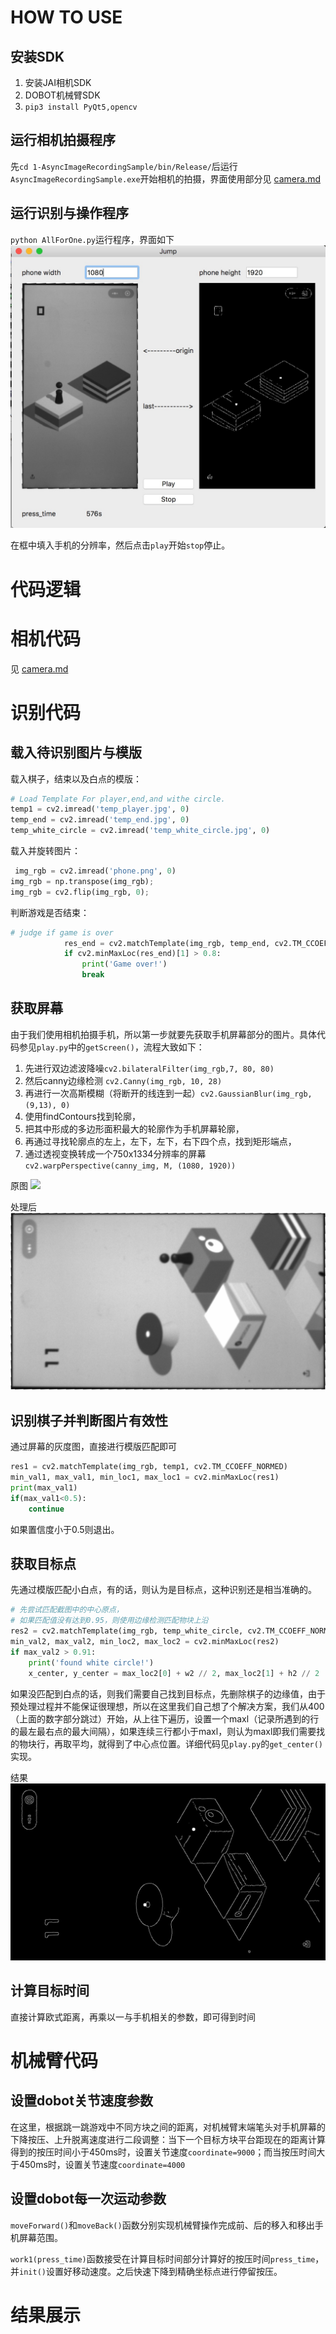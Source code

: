 # HOW TO USE
## 安装SDK
1. 安装JAI相机SDK
2. DOBOT机械臂SDK
3. `pip3 install PyQt5,opencv`

## 运行相机拍摄程序
先`cd 1-AsyncImageRecordingSample/bin/Release/`后运行`AsyncImageRecordingSample.exe`开始相机的拍摄，界面使用部分见 [camera.md](https://github.com/Jarvis-K/wechat_jump/blob/master/camera.md)

## 运行识别与操作程序
`python AllForOne.py`运行程序，界面如下
![](gui.png)

在框中填入手机的分辨率，然后点击`play`开始`stop`停止。


# 代码逻辑
# 相机代码
见 [camera.md](https://github.com/Jarvis-K/wechat_jump/blob/master/camera.md)
# 识别代码
## 载入待识别图片与模版
载入棋子，结束以及白点的模版：

```python
# Load Template For player,end,and withe circle.
temp1 = cv2.imread('temp_player.jpg', 0)
temp_end = cv2.imread('temp_end.jpg', 0)
temp_white_circle = cv2.imread('temp_white_circle.jpg', 0)
```

载入并旋转图片：

```python
 img_rgb = cv2.imread('phone.png', 0)
img_rgb = np.transpose(img_rgb);
img_rgb = cv2.flip(img_rgb, 0);
```
判断游戏是否结束：

```python
# judge if game is over
            res_end = cv2.matchTemplate(img_rgb, temp_end, cv2.TM_CCOEFF_NORMED)
            if cv2.minMaxLoc(res_end)[1] > 0.8:
                print('Game over!')
                break
```
## 获取屏幕
由于我们使用相机拍摄手机，所以第一步就要先获取手机屏幕部分的图片。具体代码参见`play.py`中的`getScreen()`，流程大致如下：

1. 先进行双边滤波降噪`cv2.bilateralFilter(img_rgb,7, 80, 80)`
2. 然后canny边缘检测 `cv2.Canny(img_rgb, 10, 28)`
3. 再进行一次高斯模糊（将断开的线连到一起）`cv2.GaussianBlur(img_rgb, (9,13), 0)`
4. 使用findContours找到轮廓，
5. 把其中形成的多边形面积最大的轮廓作为手机屏幕轮廓，
6. 再通过寻找轮廓点的左上，左下，左下，右下四个点，找到矩形端点，
7. 通过透视变换转成一个750x1334分辨率的屏幕`cv2.warpPerspective(canny_img, M, (1080, 1920))`

原图
![](phone.png)

处理后
![](pre.png)
## 识别棋子并判断图片有效性
通过屏幕的灰度图，直接进行模版匹配即可

```python
res1 = cv2.matchTemplate(img_rgb, temp1, cv2.TM_CCOEFF_NORMED)
min_val1, max_val1, min_loc1, max_loc1 = cv2.minMaxLoc(res1)
print(max_val1)
if(max_val1<0.5):
	continue
```
如果置信度小于0.5则退出。
## 获取目标点
先通过模版匹配小白点，有的话，则认为是目标点，这种识别还是相当准确的。

```python
# 先尝试匹配截图中的中心原点，
# 如果匹配值没有达到0.95，则使用边缘检测匹配物块上沿
res2 = cv2.matchTemplate(img_rgb, temp_white_circle, cv2.TM_CCOEFF_NORMED)
min_val2, max_val2, min_loc2, max_loc2 = cv2.minMaxLoc(res2)
if max_val2 > 0.91:
	print('found white circle!')
	x_center, y_center = max_loc2[0] + w2 // 2, max_loc2[1] + h2 // 2
```
如果没匹配到白点的话，则我们需要自己找到目标点，先删除棋子的边缘值，由于预处理过程并不能保证很理想，所以在这里我们自己想了个解决方案，我们从400（上面的数字部分跳过）开始，从上往下遍历，设置一个maxl（记录所遇到的行的最左最右点的最大间隔），如果连续三行都小于maxl，则认为maxl即我们需要找的物块行，再取平均，就得到了中心点位置。详细代码见`play.py`的`get_center()`实现。

结果
![](last.png)

## 计算目标时间
直接计算欧式距离，再乘以一与手机相关的参数，即可得到时间

# 机械臂代码

## 设置dobot关节速度参数
在这里，根据跳一跳游戏中不同方块之间的距离，对机械臂末端笔头对手机屏幕的下降按压、上升脱离速度进行二段调整：当下一个目标方块平台距现在的距离计算得到的按压时间小于450ms时，设置关节速度`coordinate=9000`；而当按压时间大于450ms时，设置关节速度`coordinate=4000`

## 设置dobot每一次运动参数
`moveForward()`和`moveBack()`函数分别实现机械臂操作完成前、后的移入和移出手机屏幕范围。

`work1(press_time)`函数接受在计算目标时间部分计算好的按压时间`press_time`，并`init()`设置好移动速度。之后快速下降到精确坐标点进行停留按压。


# 结果展示



